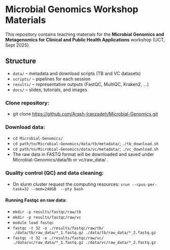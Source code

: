 # Microbial Genomics Workshop Materials

This repository contains teaching materials for the **Microbial Genomics and Metagenomics for Clinical and Public Health Applications** workshop (UCT, Sept 2025).

## Structure
- `data/` – metadata and download scripts (TB and VC datasets)
- `scripts/` – pipelines for each session
- `results/` – representative outputs (FastQC, MultiQC, Kraken2, ...)
- `docs/` – slides, tutorials, and images

### Clone repository:
- git clone https://github.com/Arash-Iranzadeh/Microbial-Genomics.git

### Download data:
 - `cd Microbial-Genomics/`
 - `cd path/to/Microbial-Genomics/data/tb/metadata/`; `./tb_download.sh`
 - `cd path/to/Microbial-Genomics/data/vc/metadata/`; `./vc_download.sh`
 - The raw data in FASTQ format will be downloaded and saved under Microbial-Genomics/data/tb or vc/raw_data/ .
   
### Quality control (QC) and data cleaning:
 - On slurm cluster request the computing resources: `srun --cpus-per-task=32 --mem=240GB  --pty bash`
#### Running Fastqc on raw data:
 - `mkdir -p results/fastqc/raw/tb`
 - `mkdir -p results/fastqc/raw/vc`
 - `module load fastqc`
 - `fastqc -t 32 -o ./results/fastqc/raw/tb/ ./data/tb/raw_data/*_1.fastq.gz ./data/tb/raw_data/*_2.fastq.gz`
 - `fastqc -t 32 -o ./results/fastqc/raw/vc/ ./data/vc/raw_data/*_1.fastq.gz ./data/vc/raw_data/*_2.fastq.gz`
